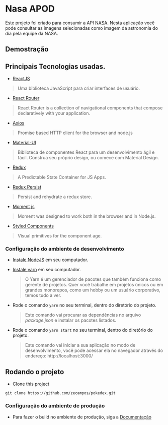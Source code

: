 # Nasa APOD

Este projeto foi criado para consumir a API [NASA](https://api.nasa.gov/).
Nesta aplicação você pode consultar as imagens selecionadas como imagem da astronomia do dia pela equipe da NASA.

## Demostração



## Principais Tecnologias usadas.

- [ReactJS](https://pt-br.reactjs.org/)

> Uma biblioteca JavaScript para criar interfaces de usuário.

- [React Router](https://reactrouter.com/)

> React Router is a collection of navigational components that compose declaratively with your application.

- [Axios](https://github.com/axios/axios)

> Promise based HTTP client for the browser and node.js

- [Material-UI](https://material-ui.com/pt/)

> Biblioteca de componentes React para um desenvolvimento ágil e fácil. Construa seu próprio design, ou comece com Material Design.

- [Redux](https://redux.js.org/)

> A Predictable State Container for JS Apps.

- [Redux Persist](https://github.com/rt2zz/redux-persist)

> Persist and rehydrate a redux store.

- [Moment js](https://momentjs.com/)

> Moment was designed to work both in the browser and in Node.js.

- [Styled Components](https://styled-components.com/)

> Visual primitives for the component age.

### Configuração do ambiente de desenvolvimento

- [Instale NodeJS](https://nodejs.org/en/) em seu computador.

- [Instale yarn](https://yarnpkg.com/en/docs/install) em seu computador.

  > O Yarn é um gerenciador de pacotes que também funciona como gerente de projetos. Quer você trabalhe em projetos únicos ou em grandes monorepos, como um hobby ou um usuário corporativo, temos tudo a ver.

- Rode o comando `yarn` no seu terminal, dentro do diretório do projeto.
  > Este comando vai procurar as dependências no arquivo _package.json_ e instalar os pacotes listados.
  
- Rode o comando `yarn start` no seu terminal, dentro do diretório do projeto.
  > Este comando vai iniciar a sua aplicação no modo de desenvolvimento, você pode acessar ela no navegador através do endereço: http://localhost:3000/
  
## Rodando o projeto

- Clone this project

```
git clone https://github.com/zecampos/pokedex.git
```

### Configuração do ambiente de produção

- Para fazer o build no ambiente de produção, siga a [Documentação](https://create-react-app.dev/docs/deployment/)
